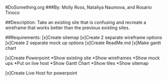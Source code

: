 #DoSomething.org
###By: Molly Ross, Nataliya Naumova, and Rosario Tinoco

##Description:
Take an existing site that is confusing and recreate a wireframe that works better than the previous existing sites.

##Requirements:
[x]Create sitemap
[x]Create 2 separate wireframe options
[x]Create 2 separate mock up options
[x]Create ReadMe.md
[x]Make gantt chart

[x]Create Powerpoint
*Show existing site
*Show wireframes
*Show mock ups
*Put on live host
*Show Gantt Chart
*Show tiles
*Show sitemap

[x]Create Live Host for powerpoint
